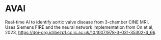 # AVAI
Real-time AI to identify aortic valve disease from 3-chamber CINE MRI. Uses Siemens FIRE and the neural network implementation from On et al, 2023, https://doi-org.iclibezp1.cc.ic.ac.uk/10.1007/978-3-031-35302-4_66.

